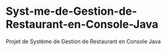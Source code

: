 # Syst-me-de-Gestion-de-Restaurant-en-Console-Java
Projet de Système de Gestion de Restaurant en Console Java
